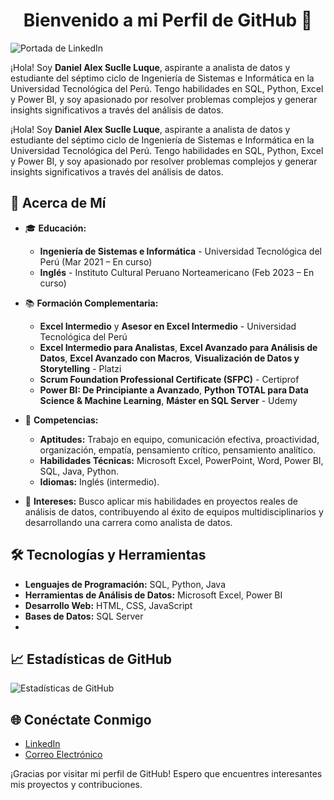 <div align="center">
  <h1 align="center">Bienvenido a mi Perfil de GitHub 👋</h1>
</div>

![Portada de LinkedIn](https://i.ibb.co/PGjjTCj/your-image-name.jpg)

¡Hola! Soy **Daniel Alex Suclle Luque**, aspirante a analista de datos y estudiante del séptimo ciclo de Ingeniería de Sistemas e Informática en la Universidad Tecnológica del Perú. Tengo habilidades en SQL, Python, Excel y Power BI, y soy apasionado por resolver problemas complejos y generar insights significativos a través del análisis de datos.


¡Hola! Soy **Daniel Alex Suclle Luque**, aspirante a analista de datos y estudiante del séptimo ciclo de Ingeniería de Sistemas e Informática en la Universidad Tecnológica del Perú. Tengo habilidades en SQL, Python, Excel y Power BI, y soy apasionado por resolver problemas complejos y generar insights significativos a través del análisis de datos.

## 🌟 Acerca de Mí
- 🎓 **Educación:**
  - **Ingeniería de Sistemas e Informática** - Universidad Tecnológica del Perú (Mar 2021 – En curso)
  - **Inglés** - Instituto Cultural Peruano Norteamericano (Feb 2023 – En curso)

- 📚 **Formación Complementaria:**
  - **Excel Intermedio** y **Asesor en Excel Intermedio** - Universidad Tecnológica del Perú
  - **Excel Intermedio para Analistas**, **Excel Avanzado para Análisis de Datos**, **Excel Avanzado con Macros**, **Visualización de Datos y Storytelling** - Platzi
  - **Scrum Foundation Professional Certificate (SFPC)** - Certiprof
  - **Power BI: De Principiante a Avanzado**, **Python TOTAL para Data Science & Machine Learning**, **Máster en SQL Server** - Udemy

- 💼 **Competencias:**
  - **Aptitudes:** Trabajo en equipo, comunicación efectiva, proactividad, organización, empatía, pensamiento crítico, pensamiento analítico.
  - **Habilidades Técnicas:** Microsoft Excel, PowerPoint, Word, Power BI, SQL, Java, Python.
  - **Idiomas:** Inglés (intermedio).

- 💬 **Intereses:** Busco aplicar mis habilidades en proyectos reales de análisis de datos, contribuyendo al éxito de equipos multidisciplinarios y desarrollando una carrera como analista de datos.

## 🛠️ Tecnologías y Herramientas
- **Lenguajes de Programación:** SQL, Python, Java
- **Herramientas de Análisis de Datos:** Microsoft Excel, Power BI
- **Desarrollo Web:** HTML, CSS, JavaScript
- **Bases de Datos:** SQL Server
- 
## 📈 Estadísticas de GitHub
![Estadísticas de GitHub](https://github-readme-stats.vercel.app/api?username=Dataniel31&show_icons=true&theme=radical)

## 🌐 Conéctate Conmigo
- [LinkedIn](https://www.linkedin.com/in/alexsuclle/)
- [Correo Electrónico](mailto:alexdspe02@gmail.com)

¡Gracias por visitar mi perfil de GitHub! Espero que encuentres interesantes mis proyectos y contribuciones.
